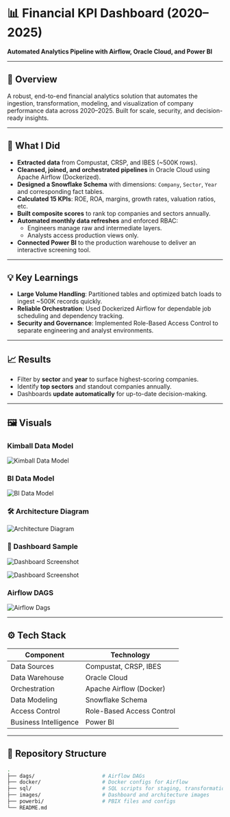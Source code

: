 # 📊 Financial KPI Dashboard (2020–2025)

**Automated Analytics Pipeline with Airflow, Oracle Cloud, and Power BI**

---

## 🚀 Overview

A robust, end-to-end financial analytics solution that automates the ingestion, transformation, modeling, and visualization of company performance data across 2020–2025. Built for scale, security, and decision-ready insights.

---

## 🔧 What I Did

- **Extracted data** from Compustat, CRSP, and IBES (~500K rows).
- **Cleansed, joined, and orchestrated pipelines** in Oracle Cloud using Apache Airflow (Dockerized).
- **Designed a Snowflake Schema** with dimensions: `Company`, `Sector`, `Year` and corresponding fact tables.
- **Calculated 15 KPIs**: ROE, ROA, margins, growth rates, valuation ratios, etc.
- **Built composite scores** to rank top companies and sectors annually.
- **Automated monthly data refreshes** and enforced RBAC:
  - Engineers manage raw and intermediate layers.
  - Analysts access production views only.
- **Connected Power BI** to the production warehouse to deliver an interactive screening tool.

---

## 💡 Key Learnings

- **Large Volume Handling**: Partitioned tables and optimized batch loads to ingest ~500K records quickly.
- **Reliable Orchestration**: Used Dockerized Airflow for dependable job scheduling and dependency tracking.
- **Security and Governance**: Implemented Role-Based Access Control to separate engineering and analyst environments.

---

## 📈 Results

- Filter by **sector** and **year** to surface highest-scoring companies.
- Identify **top sectors** and standout companies annually.
- Dashboards **update automatically** for up-to-date decision-making.

---

## 🖼️ Visuals

### Kimball Data Model
![Kimball Data Model](Screenshots/FACTSANDDIMENSIONS.jpg)

###  BI Data Model
![BI Data Model](Screenshots/BIdatamodel.jpeg)

### 🛠️ Architecture Diagram  
![Architecture Diagram](Screenshots/architecture.png)

### 📌 Dashboard Sample  
![Dashboard Screenshot](Screenshots/dashboard1.png)


![Dashboard Screenshot](Screenshots/dashboard2.png) 

### Airflow DAGS
![Airflow Dags](Screenshots/AirflowDashboard.png) 

---

## ⚙️ Tech Stack

| Component          | Technology                |
|-------------------|---------------------------|
| Data Sources       | Compustat, CRSP, IBES     |
| Data Warehouse     | Oracle Cloud              |
| Orchestration      | Apache Airflow (Docker)   |
| Data Modeling      | Snowflake Schema          |
| Access Control     | Role-Based Access Control |
| Business Intelligence | Power BI              |

---

## 📂 Repository Structure

```bash
.
├── dags/                      # Airflow DAGs
├── docker/                    # Docker configs for Airflow
├── sql/                       # SQL scripts for staging, transformation, and modeling
├── images/                    # Dashboard and architecture images
├── powerbi/                   # PBIX files and configs
└── README.md
